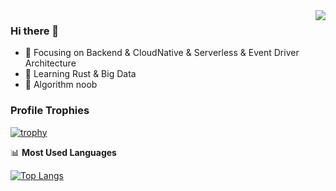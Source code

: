 <img align="right" src="https://github-readme-stats.vercel.app/api?username=walterlife&show_icons=true&icon_color=CE1D2D&text_color=718096&bg_color=ffffff&hide_title=true" />

### Hi there 👋

- 🎯 Focusing on Backend & CloudNative & Serverless & Event Driver Architecture
- 🌱 Learning Rust & Big Data
- 🧮 Algorithm noob

<!--
**walterlife/walterlife** is a ✨ _special_ ✨ repository because its `README.md` (this file) appears on your GitHub profile.

Here are some ideas to get you started:

- 🔭 I’m currently working on ...
- 🌱 I’m currently learning ...
- 👯 I’m looking to collaborate on ...
- 🤔 I’m looking for help with ...
- 💬 Ask me about ...
- 📫 How to reach me: ...
- 😄 Pronouns: ...
- ⚡ Fun fact: ...
-->

### Profile Trophies

[![trophy](https://github-profile-trophy.vercel.app/?username=chenzhengxu)](https://github.com/ryo-ma/github-profile-trophy)

📊 **Most Used Languages**

[![Top Langs](https://github-readme-stats.vercel.app/api/top-langs/?username=chenzhengxu&layout=compact)](https://github.com/muwoo/github-readme-stats)

